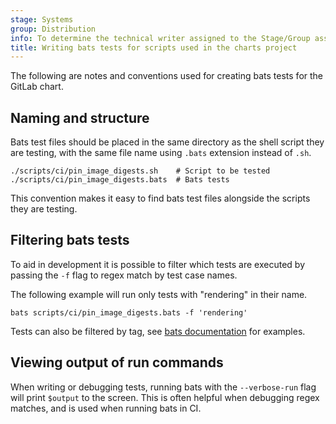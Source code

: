 ```yaml
---
stage: Systems
group: Distribution
info: To determine the technical writer assigned to the Stage/Group associated with this page, see https://handbook.gitlab.com/handbook/product/ux/technical-writing/#assignments
title: Writing bats tests for scripts used in the charts project
---
```


The following are notes and conventions used for creating bats tests for the
GitLab chart.

## Naming and structure

Bats test files should be placed in the same directory as the shell script they are testing, with the same file name using `.bats` extension instead of `.sh`.

```shell
./scripts/ci/pin_image_digests.sh    # Script to be tested
./scripts/ci/pin_image_digests.bats  # Bats tests
```

This convention makes it easy to find bats test files alongside the scripts they are testing.

## Filtering bats tests

To aid in development it is possible to filter which tests are executed by
passing the `-f` flag to regex match by test case names.

The following example will run only tests with "rendering" in their name.

```shell
bats scripts/ci/pin_image_digests.bats -f 'rendering'
```

Tests can also be filtered by tag, see [bats documentation](https://bats-core.readthedocs.io/en/stable/writing-tests.html#tagging-tests) for examples.

## Viewing output of run commands

When writing or debugging tests, running bats with the `--verbose-run` flag will print `$output` to the screen.
This is often helpful when debugging regex matches, and is used when running bats in CI.

